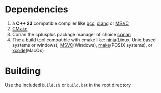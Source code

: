 # Dependencies
1. a **__C++ 23__** compatible compiler like [gcc](https://gcc.gnu.org/), [clang](https://clang.llvm.org/) or [MSVC](https://visualstudio.microsoft.com/vs/features/cplusplus/)
2. [CMake](https://cmake.org/)
3. Conan the cplusplus package manager of choice [conan](https://github.com/conan-io/conan)
4. The a build tool compatible with cmake like: [ninja](https://ninja-build.org/)(Linux, Unix based systems or windows), [MSVC](https://visualstudio.microsoft.com/downloads/)(Windows), [make](https://www.gnu.org/software/make/)(POSIX systems), or [xcode](https://developer.apple.com/xcode/)(MacOs)
# Building
Use the included `build.sh` or `build.bat` in the root directory 
